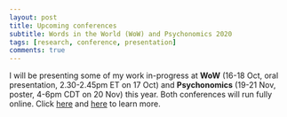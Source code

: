 ```yaml
---
layout: post
title: Upcoming conferences
subtitle: Words in the World (WoW) and Psychonomics 2020
tags: [research, conference, presentation]
comments: true
---
```


I will be presenting some of my work in-progress at **WoW** (16-18 Oct, oral presentation, 2.30-2.45pm ET on 17 Oct) and **Psychonomics** (19-21 Nov, poster, 4-6pm CDT on 20 Nov) this year. Both conferences will run fully online.
Click [here](http://wordsintheworld.ca/wow-conference-2020/) and [here](https://www.psychonomic.org/page/2020annualmeeting) to learn more.


